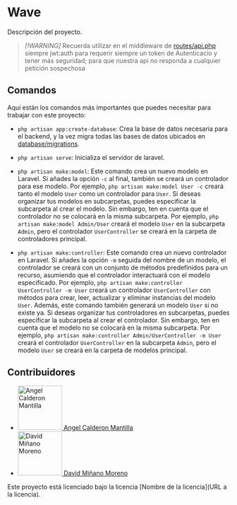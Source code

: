 # Wave

Descripción del proyecto.


>_[!WARNING]_
>Recuerda utilizar en el middleware de [routes/api.php](routes/api.php) siempre jwt:auth para requerir siempre un token de Autenticacio y tener más seguridad; para que nuestra api no responda a cualquier petición sospechosa


## Comandos

Aquí están los comandos más importantes que puedes necesitar para trabajar con este proyecto:

-   `php artisan app:create-database`: Crea la base de datos necesaria para el backend, y la vez migra todas las bases de datos ubicados en [database/migrations](database/migrations/).
-   `php artisan serve`: Inicializa el servidor de laravel.
-   `php artisan make:model`: Este comando crea un nuevo modelo en Laravel. Si añades la opción `-c` al final, también se creará un controlador para ese modelo. Por ejemplo, `php artisan make:model User -c` creará tanto el modelo `User` como un controlador para `User`. Si deseas organizar tus modelos en subcarpetas, puedes especificar la subcarpeta al crear el modelo. Sin embargo, ten en cuenta que el controlador no se colocará en la misma subcarpeta. Por ejemplo, `php artisan make:model Admin/User` creará el modelo `User` en la subcarpeta `Admin`, pero el controlador `UserController` se creará en la carpeta de controladores principal.

-   `php artisan make:controller`: Este comando crea un nuevo controlador en Laravel. Si añades la opción `-m` seguida del nombre de un modelo, el controlador se creará con un conjunto de métodos predefinidos para un recurso, asumiendo que el controlador interactuará con el modelo especificado. Por ejemplo, `php artisan make:controller UserController -m User` creará un controlador `UserController` con métodos para crear, leer, actualizar y eliminar instancias del modelo `User`. Además, este comando también generará un modelo `User` si no existe ya. Si deseas organizar tus controladores en subcarpetas, puedes especificar la subcarpeta al crear el controlador. Sin embargo, ten en cuenta que el modelo no se colocará en la misma subcarpeta. Por ejemplo, `php artisan make:controller Admin/UserController -m User` creará el controlador `UserController` en la subcarpeta `Admin`, pero el modelo `User` se creará en la carpeta de modelos principal.



## Contribuidores

<ul>
    <li>
        <a href="https://github.com/angelitojpcm">
            <img src="https://avatars.githubusercontent.com/u/150268753?s=100&u=6ed1f6e87db40bd7c6f7a89d6b675e96fad5f4e7&v=4" alt="Angel Calderon Mantilla" width="100" height="100">
            Angel Calderon Mantilla
        </a>
    </li>
    <li>
        <a href="https://github.com/David182003/">
            <img src="https://avatars.githubusercontent.com/u/108392777?s=100&v=4" alt="David Miñano Moreno" width="100" height="100">
            David Miñano Moreno
        </a>
    </li>
</ul>


Este proyecto está licenciado bajo la licencia [Nombre de la licencia](URL a la licencia).
